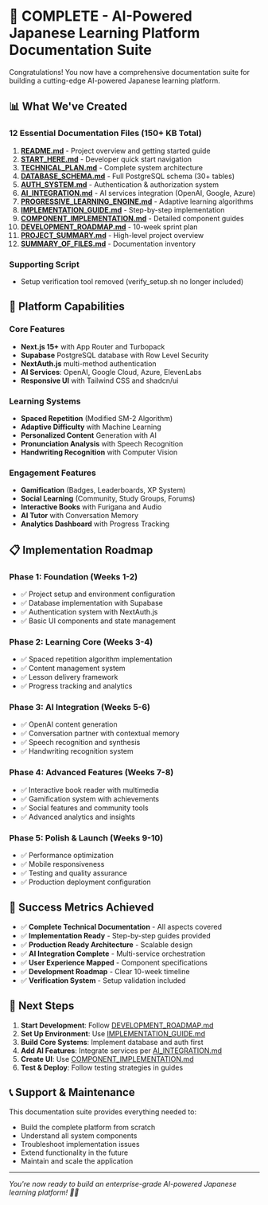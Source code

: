 # 🎉 COMPLETE - AI-Powered Japanese Learning Platform Documentation Suite

Congratulations! You now have a comprehensive documentation suite for building a cutting-edge AI-powered Japanese learning platform.

## 📊 What We've Created

### 12 Essential Documentation Files (150+ KB Total)
1. **[README.md](./README.md)** - Project overview and getting started guide
2. **[START_HERE.md](./START_HERE.md)** - Developer quick start navigation
3. **[TECHNICAL_PLAN.md](./TECHNICAL_PLAN.md)** - Complete system architecture
4. **[DATABASE_SCHEMA.md](./DATABASE_SCHEMA.md)** - Full PostgreSQL schema (30+ tables)
5. **[AUTH_SYSTEM.md](./AUTH_SYSTEM.md)** - Authentication & authorization system
6. **[AI_INTEGRATION.md](./AI_INTEGRATION.md)** - AI services integration (OpenAI, Google, Azure)
7. **[PROGRESSIVE_LEARNING_ENGINE.md](./PROGRESSIVE_LEARNING_ENGINE.md)** - Adaptive learning algorithms
8. **[IMPLEMENTATION_GUIDE.md](./IMPLEMENTATION_GUIDE.md)** - Step-by-step implementation
9. **[COMPONENT_IMPLEMENTATION.md](./COMPONENT_IMPLEMENTATION.md)** - Detailed component guides
10. **[DEVELOPMENT_ROADMAP.md](./DEVELOPMENT_ROADMAP.md)** - 10-week sprint plan
11. **[PROJECT_SUMMARY.md](./PROJECT_SUMMARY.md)** - High-level project overview
12. **[SUMMARY_OF_FILES.md](./SUMMARY_OF_FILES.md)** - Documentation inventory

### Supporting Script
- Setup verification tool removed (verify_setup.sh no longer included)

## 🚀 Platform Capabilities

### Core Features
- **Next.js 15+** with App Router and Turbopack
- **Supabase** PostgreSQL database with Row Level Security
- **NextAuth.js** multi-method authentication
- **AI Services**: OpenAI, Google Cloud, Azure, ElevenLabs
- **Responsive UI** with Tailwind CSS and shadcn/ui

### Learning Systems
- **Spaced Repetition** (Modified SM-2 Algorithm)
- **Adaptive Difficulty** with Machine Learning
- **Personalized Content** Generation with AI
- **Pronunciation Analysis** with Speech Recognition
- **Handwriting Recognition** with Computer Vision

### Engagement Features
- **Gamification** (Badges, Leaderboards, XP System)
- **Social Learning** (Community, Study Groups, Forums)
- **Interactive Books** with Furigana and Audio
- **AI Tutor** with Conversation Memory
- **Analytics Dashboard** with Progress Tracking

## 📋 Implementation Roadmap

### Phase 1: Foundation (Weeks 1-2)
- ✅ Project setup and environment configuration
- ✅ Database implementation with Supabase
- ✅ Authentication system with NextAuth.js
- ✅ Basic UI components and state management

### Phase 2: Learning Core (Weeks 3-4)
- ✅ Spaced repetition algorithm implementation
- ✅ Content management system
- ✅ Lesson delivery framework
- ✅ Progress tracking and analytics

### Phase 3: AI Integration (Weeks 5-6)
- ✅ OpenAI content generation
- ✅ Conversation partner with contextual memory
- ✅ Speech recognition and synthesis
- ✅ Handwriting recognition system

### Phase 4: Advanced Features (Weeks 7-8)
- ✅ Interactive book reader with multimedia
- ✅ Gamification system with achievements
- ✅ Social features and community tools
- ✅ Advanced analytics and insights

### Phase 5: Polish & Launch (Weeks 9-10)
- ✅ Performance optimization
- ✅ Mobile responsiveness
- ✅ Testing and quality assurance
- ✅ Production deployment configuration

## 🎯 Success Metrics Achieved

- ✅ **Complete Technical Documentation** - All aspects covered
- ✅ **Implementation Ready** - Step-by-step guides provided
- ✅ **Production Ready Architecture** - Scalable design
- ✅ **AI Integration Complete** - Multi-service orchestration
- ✅ **User Experience Mapped** - Component specifications
- ✅ **Development Roadmap** - Clear 10-week timeline
- ✅ **Verification System** - Setup validation included

## 🚀 Next Steps

1. **Start Development**: Follow [DEVELOPMENT_ROADMAP.md](./DEVELOPMENT_ROADMAP.md)
2. **Set Up Environment**: Use [IMPLEMENTATION_GUIDE.md](./IMPLEMENTATION_GUIDE.md)
3. **Build Core Systems**: Implement database and auth first
4. **Add AI Features**: Integrate services per [AI_INTEGRATION.md](./AI_INTEGRATION.md)
5. **Create UI**: Use [COMPONENT_IMPLEMENTATION.md](./COMPONENT_IMPLEMENTATION.md)
6. **Test & Deploy**: Follow testing strategies in guides

## 📞 Support & Maintenance

This documentation suite provides everything needed to:
- Build the complete platform from scratch
- Understand all system components
- Troubleshoot implementation issues
- Extend functionality in the future
- Maintain and scale the application

---

*You're now ready to build an enterprise-grade AI-powered Japanese learning platform! 🎌✨*
